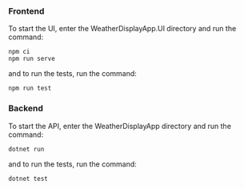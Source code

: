 ### Frontend

To start the UI, enter the WeatherDisplayApp.UI directory and run the command:
```
npm ci
npm run serve
```

and to run the tests, run the command:
```
npm run test
```

### Backend

To start the API, enter the WeatherDisplayApp directory and run the command:
```
dotnet run
```
and to run the tests, run the command:
```
dotnet test
```
